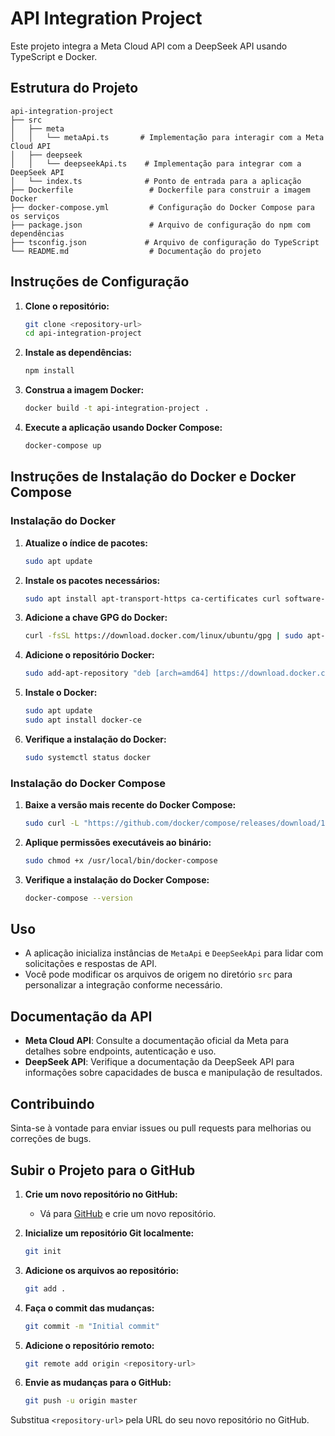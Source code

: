 # API Integration Project

Este projeto integra a Meta Cloud API com a DeepSeek API usando TypeScript e Docker.

## Estrutura do Projeto

```
api-integration-project
├── src
│   ├── meta
│   │   └── metaApi.ts       # Implementação para interagir com a Meta Cloud API
│   ├── deepseek
│   │   └── deepseekApi.ts    # Implementação para integrar com a DeepSeek API
│   └── index.ts              # Ponto de entrada para a aplicação
├── Dockerfile                 # Dockerfile para construir a imagem Docker
├── docker-compose.yml         # Configuração do Docker Compose para os serviços
├── package.json               # Arquivo de configuração do npm com dependências
├── tsconfig.json             # Arquivo de configuração do TypeScript
└── README.md                  # Documentação do projeto
```

## Instruções de Configuração

1. **Clone o repositório:**
   ```bash
   git clone <repository-url>
   cd api-integration-project
   ```

2. **Instale as dependências:**
   ```bash
   npm install
   ```

3. **Construa a imagem Docker:**
   ```bash
   docker build -t api-integration-project .
   ```

4. **Execute a aplicação usando Docker Compose:**
   ```bash
   docker-compose up
   ```

## Instruções de Instalação do Docker e Docker Compose

### Instalação do Docker

1. **Atualize o índice de pacotes:**
   ```bash
   sudo apt update
   ```

2. **Instale os pacotes necessários:**
   ```bash
   sudo apt install apt-transport-https ca-certificates curl software-properties-common
   ```

3. **Adicione a chave GPG do Docker:**
   ```bash
   curl -fsSL https://download.docker.com/linux/ubuntu/gpg | sudo apt-key add -
   ```

4. **Adicione o repositório Docker:**
   ```bash
   sudo add-apt-repository "deb [arch=amd64] https://download.docker.com/linux/ubuntu $(lsb_release -cs) stable"
   ```

5. **Instale o Docker:**
   ```bash
   sudo apt update
   sudo apt install docker-ce
   ```

6. **Verifique a instalação do Docker:**
   ```bash
   sudo systemctl status docker
   ```

### Instalação do Docker Compose

1. **Baixe a versão mais recente do Docker Compose:**
   ```bash
   sudo curl -L "https://github.com/docker/compose/releases/download/1.29.2/docker-compose-$(uname -s)-$(uname -m)" -o /usr/local/bin/docker-compose
   ```

2. **Aplique permissões executáveis ao binário:**
   ```bash
   sudo chmod +x /usr/local/bin/docker-compose
   ```

3. **Verifique a instalação do Docker Compose:**
   ```bash
   docker-compose --version
   ```

## Uso

- A aplicação inicializa instâncias de `MetaApi` e `DeepSeekApi` para lidar com solicitações e respostas de API.
- Você pode modificar os arquivos de origem no diretório `src` para personalizar a integração conforme necessário.

## Documentação da API

- **Meta Cloud API**: Consulte a documentação oficial da Meta para detalhes sobre endpoints, autenticação e uso.
- **DeepSeek API**: Verifique a documentação da DeepSeek API para informações sobre capacidades de busca e manipulação de resultados.

## Contribuindo

Sinta-se à vontade para enviar issues ou pull requests para melhorias ou correções de bugs.

## Subir o Projeto para o GitHub

1. **Crie um novo repositório no GitHub:**
   - Vá para [GitHub](https://github.com) e crie um novo repositório.

2. **Inicialize um repositório Git localmente:**
   ```bash
   git init
   ```

3. **Adicione os arquivos ao repositório:**
   ```bash
   git add .
   ```

4. **Faça o commit das mudanças:**
   ```bash
   git commit -m "Initial commit"
   ```

5. **Adicione o repositório remoto:**
   ```bash
   git remote add origin <repository-url>
   ```

6. **Envie as mudanças para o GitHub:**
   ```bash
   git push -u origin master
   ```

Substitua `<repository-url>` pela URL do seu novo repositório no GitHub.